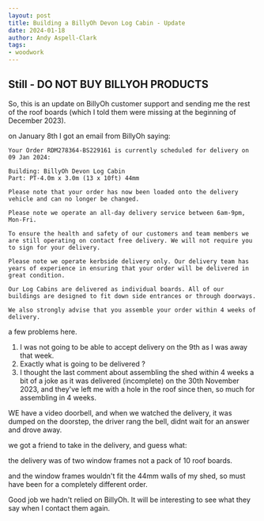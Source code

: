 ```yaml
---
layout: post
title: Building a BillyOh Devon Log Cabin - Update
date: 2024-01-18
author: Andy Aspell-Clark
tags:
- woodwork
---
```


## **<tldr>Still - DO NOT BUY BILLYOH PRODUCTS</tldr>**

So, this is an update on BillyOh customer support and sending me the rest of the roof boards (which I told them were missing at the beginning of December 2023).

on January 8th I got an email from BillyOh saying:

```
Your Order RDM278364-BS229161 is currently scheduled for delivery on 09 Jan 2024:

Building: BillyOh Devon Log Cabin
Part: PT-4.0m x 3.0m (13 x 10ft) 44mm

Please note that your order has now been loaded onto the delivery vehicle and can no longer be changed.

Please note we operate an all-day delivery service between 6am-9pm, Mon-Fri.

To ensure the health and safety of our customers and team members we are still operating on contact free delivery. We will not require you to sign for your delivery.

Please note we operate kerbside delivery only. Our delivery team has years of experience in ensuring that your order will be delivered in great condition.

Our Log Cabins are delivered as individual boards. All of our buildings are designed to fit down side entrances or through doorways.

We also strongly advise that you assemble your order within 4 weeks of delivery. 
```

a few problems here.
1. I was not going to be able to accept delivery on the 9th as I was away that week.
2. Exactly what is going to be delivered ?
3. I thought the last comment about assembling the shed within 4 weeks a bit of a joke as it was delivered (incomplete) on the 30th November 2023, and they've left me with a hole in the roof since then, so much for assembling in 4 weeks.

WE have a video doorbell, and when we watched the delivery, it was dumped on the doorstep, the driver rang the bell, didnt wait for an answer and drove away.

we got a friend to take in the delivery, and guess what:

the delivery was of two window frames not a pack of 10 roof boards.

and the window frames wouldn't fit the 44mm walls of my shed, so must have been for a completely different order.

Good job we hadn't relied on BillyOh. It will be interesting to see what they say when I contact them again.


